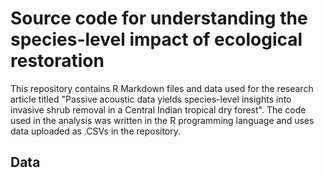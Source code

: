 # Source code for understanding the species-level impact of ecological restoration
This repository contains R Markdown files and data used for the research article titled "Passive acoustic data yields species-level insights into invasive shrub removal in a Central Indian tropical dry forest". The code used in the analysis was written in the R programming language and uses data uploaded as .CSVs in the repository. 

## Data


